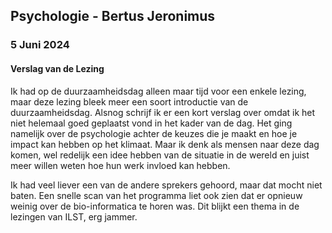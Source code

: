 ## Psychologie - Bertus Jeronimus 
### 5 Juni 2024
#### Verslag van de Lezing

Ik had op de duurzaamheidsdag alleen maar tijd voor een enkele lezing, maar deze lezing bleek meer een soort introductie van de duurzaamheidsdag.
Alsnog schrijf ik er een kort verslag over omdat ik het niet helemaal goed geplaatst vond in het kader van de dag.
Het ging namelijk over de psychologie achter de keuzes die je maakt en hoe je impact kan hebben op het klimaat.
Maar ik denk als mensen naar deze dag komen, wel redelijk een idee hebben van de situatie in de wereld en juist meer willen weten hoe hun werk invloed kan hebben.

Ik had veel liever een van de andere sprekers gehoord, maar dat mocht niet baten.
Een snelle scan van het programma liet ook zien dat er opnieuw weinig over de bio-informatica te horen was.
Dit blijkt een thema in de lezingen van ILST, erg jammer.
